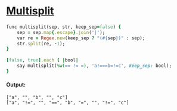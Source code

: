 [1]: http://rosettacode.org/wiki/Multisplit

# [Multisplit][1]

```ruby
func multisplit(sep, str, keep_sep=false) {
    sep = sep.map{.escape}.join('|');
    var re = Regex.new(keep_sep ? "(#{sep})" : sep);
    str.split(re, -1);
}
 
[false, true].each { |bool|
    say multisplit(%w(== != =), 'a!===b=!=c', keep_sep: bool);
}
```

#### Output:
```
["a", "", "b", "", "c"]
["a", "!=", "", "==", "b", "=", "", "!=", "c"]
```